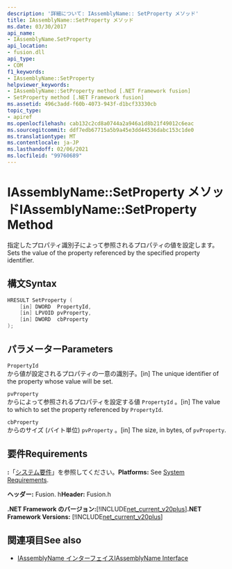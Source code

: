 ```yaml
---
description: '詳細について: IAssemblyName:: SetProperty メソッド'
title: IAssemblyName::SetProperty メソッド
ms.date: 03/30/2017
api_name:
- IAssemblyName.SetProperty
api_location:
- fusion.dll
api_type:
- COM
f1_keywords:
- IAssemblyName::SetProperty
helpviewer_keywords:
- IAssemblyName::SetProperty method [.NET Framework fusion]
- SetProperty method [.NET Framework fusion]
ms.assetid: 496c3add-f60b-4073-943f-d1bcf33330cb
topic_type:
- apiref
ms.openlocfilehash: cab132c2cd8a0744a2a946a1d8b21f49012c6eac
ms.sourcegitcommit: ddf7edb67715a5b9a45e3dd44536dabc153c1de0
ms.translationtype: MT
ms.contentlocale: ja-JP
ms.lasthandoff: 02/06/2021
ms.locfileid: "99760689"
---
```

# <a name="iassemblynamesetproperty-method"></a><span data-ttu-id="8c4e1-103">IAssemblyName::SetProperty メソッド</span><span class="sxs-lookup"><span data-stu-id="8c4e1-103">IAssemblyName::SetProperty Method</span></span>

<span data-ttu-id="8c4e1-104">指定したプロパティ識別子によって参照されるプロパティの値を設定します。</span><span class="sxs-lookup"><span data-stu-id="8c4e1-104">Sets the value of the property referenced by the specified property identifier.</span></span>  
  
## <a name="syntax"></a><span data-ttu-id="8c4e1-105">構文</span><span class="sxs-lookup"><span data-stu-id="8c4e1-105">Syntax</span></span>  
  
```cpp  
HRESULT SetProperty (  
    [in] DWORD  PropertyId,  
    [in] LPVOID pvProperty,  
    [in] DWORD  cbProperty  
);  
```  
  
## <a name="parameters"></a><span data-ttu-id="8c4e1-106">パラメーター</span><span class="sxs-lookup"><span data-stu-id="8c4e1-106">Parameters</span></span>  

 `PropertyId`  
 <span data-ttu-id="8c4e1-107">から値が設定されるプロパティの一意の識別子。</span><span class="sxs-lookup"><span data-stu-id="8c4e1-107">[in] The unique identifier of the property whose value will be set.</span></span>  
  
 `pvProperty`  
 <span data-ttu-id="8c4e1-108">からによって参照されるプロパティを設定する値 `PropertyId` 。</span><span class="sxs-lookup"><span data-stu-id="8c4e1-108">[in] The value to which to set the property referenced by `PropertyId`.</span></span>  
  
 `cbProperty`  
 <span data-ttu-id="8c4e1-109">からのサイズ (バイト単位) `pvProperty` 。</span><span class="sxs-lookup"><span data-stu-id="8c4e1-109">[in] The size, in bytes, of `pvProperty`.</span></span>  
  
## <a name="requirements"></a><span data-ttu-id="8c4e1-110">要件</span><span class="sxs-lookup"><span data-stu-id="8c4e1-110">Requirements</span></span>  

 <span data-ttu-id="8c4e1-111">**:**「[システム要件](../../get-started/system-requirements.md)」を参照してください。</span><span class="sxs-lookup"><span data-stu-id="8c4e1-111">**Platforms:** See [System Requirements](../../get-started/system-requirements.md).</span></span>  
  
 <span data-ttu-id="8c4e1-112">**ヘッダー:** Fusion. h</span><span class="sxs-lookup"><span data-stu-id="8c4e1-112">**Header:** Fusion.h</span></span>  
  
 <span data-ttu-id="8c4e1-113">**.NET Framework のバージョン:**[!INCLUDE[net_current_v20plus](../../../../includes/net-current-v20plus-md.md)]</span><span class="sxs-lookup"><span data-stu-id="8c4e1-113">**.NET Framework Versions:** [!INCLUDE[net_current_v20plus](../../../../includes/net-current-v20plus-md.md)]</span></span>  
  
## <a name="see-also"></a><span data-ttu-id="8c4e1-114">関連項目</span><span class="sxs-lookup"><span data-stu-id="8c4e1-114">See also</span></span>

- [<span data-ttu-id="8c4e1-115">IAssemblyName インターフェイス</span><span class="sxs-lookup"><span data-stu-id="8c4e1-115">IAssemblyName Interface</span></span>](iassemblyname-interface.md)

